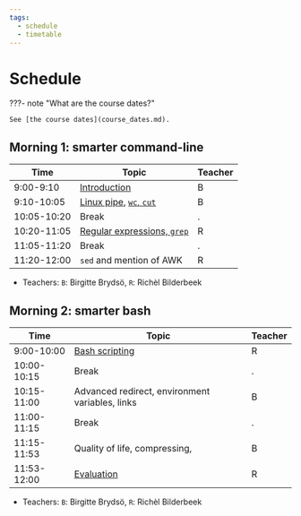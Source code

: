 ```yaml
---
tags:
  - schedule
  - timetable
---
```


# Schedule

???- note "What are the course dates?"

    See [the course dates](course_dates.md).

## Morning 1: smarter command-line

<!-- markdownlint-disable MD013 --><!-- Tables cannot be split up over lines, hence will break 80 characters per line -->

| Time        | Topic                                                                          | Teacher |
| ----------- | ------------------------------------------------------------------------------ | ------- |
| 9:00-9:10   | [Introduction](sessions/intro.md)                                              | B       |
| 9:10-10:05  | [Linux pipe](sessions/pipe.md), [`wc`, `cut`](sessions/wc_cut.md)              | B       |
| 10:05-10:20 | Break                                                                          | .       |
| 10:20-11:05 | [Regular expressions, `grep`](sessions/regular_expressions_and_grep/README.md) | R       |
| 11:05-11:20 | Break                                                                          | .       |
| 11:20-12:00 | `sed` and mention of AWK                                                       | R       |

<!-- markdownlint-enable MD013 -->

- Teachers: `B`: Birgitte Brydsö, `R`: Richèl Bilderbeek

## Morning 2: smarter bash

| Time        | Topic                                           | Teacher |
| ----------- | ----------------------------------------------- | ------- |
| 9:00-10:00  | [Bash scripting](sessions/scripting/README.md)  | R       |
| 10:00-10:15 | Break                                           | .       |
| 10:15-11:00 | Advanced redirect, environment variables, links | B       |
| 11:00-11:15 | Break                                           | .       |
| 11:15-11:53 | Quality of life, compressing,                   | B       |
| 11:53-12:00 | [Evaluation](evaluation.md)                     | R       |

- Teachers: `B`: Birgitte Brydsö, `R`: Richèl Bilderbeek
